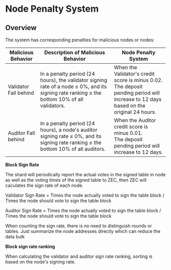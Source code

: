 # Node Penalty System

## Overview

The system has corresponding penalties for malicious nodes or nodes:

| Malicious Behavior    | Description of Malicious Behavior                            | Node Penalty System                                          |
| --------------------- | ------------------------------------------------------------ | ------------------------------------------------------------ |
| Validator Fall behind | In a penalty period (24 hours), the validator signing rate of a node ≤ 0%, and its signing rate ranking ≤ the bottom 10% of all validators. | When the Validator's credit score is minus 0.02.<br/>The deposit pending period will increase to 12 days based on the original 24 hours. |
| Auditor Fall behind   | In a penalty period (24 hours), a node's auditor signing rate ≤ 0%, and its signing rate ranking ≤ the bottom 10% of all auditors. | When the Auditor credit score is minus 0.01.<br/>The deposit pending period will increase to 12 days. |

**Block Sign Rate**

The shard will periodically report the actual votes in the signed table in node as well as the voting times of the signed table to ZEC, then ZEC will caculates the sign rate of each node.

Validator Sign Rate = Times the node actually voted to sign the table block / Times the node should vote to sign the table block

Auditor Sign Rate = Times the node actually voted to sign the table block / Times the node should vote to sign the table block

When counting the sign rate, there is no need to distinguish rounds or tables. Just summarize the node addresses directly which can reduce the data bulk

**Block sign rate ranking**

When calculating the validator and auditor sign rate ranking, sorting is based on the node's signing rate.
